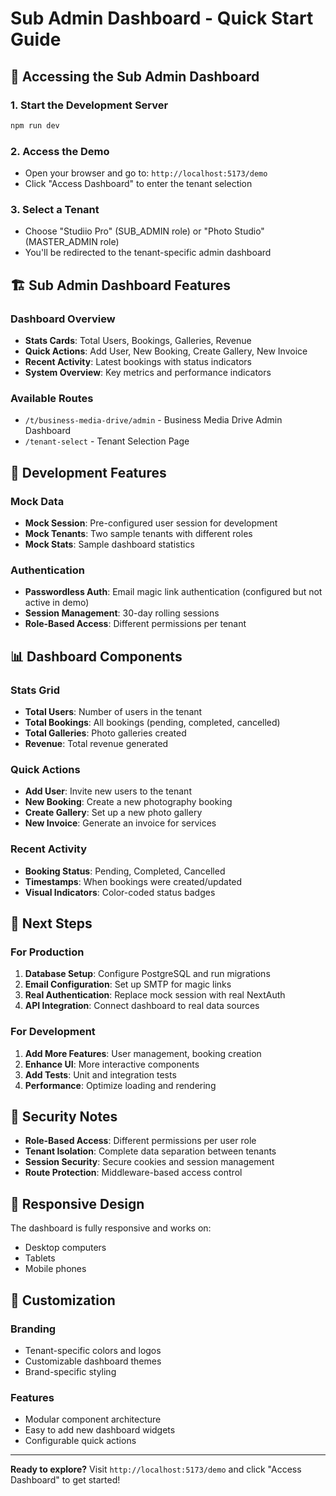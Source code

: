 # Sub Admin Dashboard - Quick Start Guide

## 🚀 Accessing the Sub Admin Dashboard

### 1. Start the Development Server
```bash
npm run dev
```

### 2. Access the Demo
- Open your browser and go to: `http://localhost:5173/demo`
- Click "Access Dashboard" to enter the tenant selection

### 3. Select a Tenant
- Choose "Studiio Pro" (SUB_ADMIN role) or "Photo Studio" (MASTER_ADMIN role)
- You'll be redirected to the tenant-specific admin dashboard

## 🏗️ Sub Admin Dashboard Features

### Dashboard Overview
- **Stats Cards**: Total Users, Bookings, Galleries, Revenue
- **Quick Actions**: Add User, New Booking, Create Gallery, New Invoice
- **Recent Activity**: Latest bookings with status indicators
- **System Overview**: Key metrics and performance indicators

### Available Routes
- `/t/business-media-drive/admin` - Business Media Drive Admin Dashboard
- `/tenant-select` - Tenant Selection Page

## 🔧 Development Features

### Mock Data
- **Mock Session**: Pre-configured user session for development
- **Mock Tenants**: Two sample tenants with different roles
- **Mock Stats**: Sample dashboard statistics

### Authentication
- **Passwordless Auth**: Email magic link authentication (configured but not active in demo)
- **Session Management**: 30-day rolling sessions
- **Role-Based Access**: Different permissions per tenant

## 📊 Dashboard Components

### Stats Grid
- **Total Users**: Number of users in the tenant
- **Total Bookings**: All bookings (pending, completed, cancelled)
- **Total Galleries**: Photo galleries created
- **Revenue**: Total revenue generated

### Quick Actions
- **Add User**: Invite new users to the tenant
- **New Booking**: Create a new photography booking
- **Create Gallery**: Set up a new photo gallery
- **New Invoice**: Generate an invoice for services

### Recent Activity
- **Booking Status**: Pending, Completed, Cancelled
- **Timestamps**: When bookings were created/updated
- **Visual Indicators**: Color-coded status badges

## 🎯 Next Steps

### For Production
1. **Database Setup**: Configure PostgreSQL and run migrations
2. **Email Configuration**: Set up SMTP for magic links
3. **Real Authentication**: Replace mock session with real NextAuth
4. **API Integration**: Connect dashboard to real data sources

### For Development
1. **Add More Features**: User management, booking creation
2. **Enhance UI**: More interactive components
3. **Add Tests**: Unit and integration tests
4. **Performance**: Optimize loading and rendering

## 🔐 Security Notes

- **Role-Based Access**: Different permissions per user role
- **Tenant Isolation**: Complete data separation between tenants
- **Session Security**: Secure cookies and session management
- **Route Protection**: Middleware-based access control

## 📱 Responsive Design

The dashboard is fully responsive and works on:
- Desktop computers
- Tablets
- Mobile phones

## 🎨 Customization

### Branding
- Tenant-specific colors and logos
- Customizable dashboard themes
- Brand-specific styling

### Features
- Modular component architecture
- Easy to add new dashboard widgets
- Configurable quick actions

---

**Ready to explore?** Visit `http://localhost:5173/demo` and click "Access Dashboard" to get started!

















